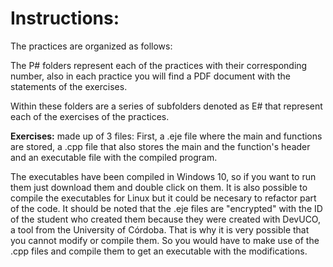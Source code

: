 # Instructions:
The practices are organized as follows:
  
The P# folders represent each of the practices with their corresponding number, also in each practice you will find a PDF document with the statements of the exercises.  
  
Within these folders are a series of subfolders denoted as E# that represent each of the exercises of the practices.  
  
**Exercises:** made up of 3 files: First, a .eje file where the main and functions are stored, a .cpp file that also stores the main and the function's header and an executable file with the compiled program.  
  
The executables have been compiled in Windows 10, so if you want to run them just download them and double click on them. It is also possible to compile the executables for Linux but it could be necesary to refactor part of the code. It should be noted that the .eje files are "encrypted" with the ID of the student who created them because they were created with DevUCO, a tool from the University of Córdoba. That is why it is very possible that you cannot modify or compile them. So you would have to make use of the .cpp files and compile them to get an executable with the modifications. 
